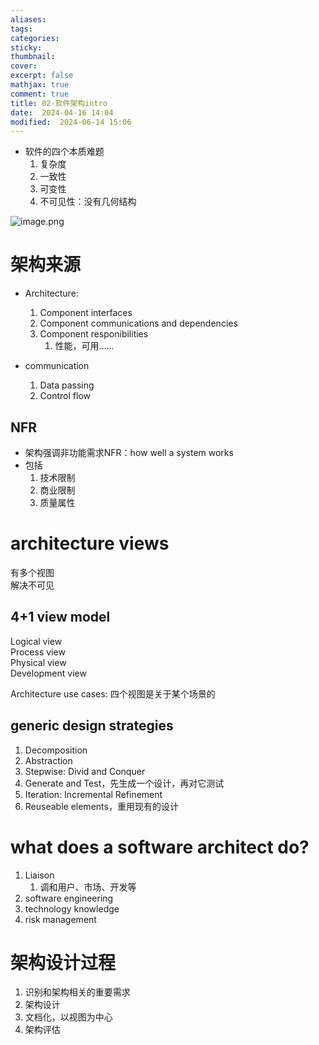 ```yaml
---
aliases: 
tags: 
categories: 
sticky: 
thumbnail: 
cover: 
excerpt: false
mathjax: true
comment: true
title: 02-软件架构intro
date:  2024-04-16 14:04
modified:  2024-06-14 15:06
---
```


- 软件的四个本质难题
	1. 复杂度
	2. 一致性 
	3. 可变性 
	4. 不可见性：没有几何结构

![image.png](https://chillcharlie-img.oss-cn-hangzhou.aliyuncs.com/image%2F2024%2F04%2F16%2F14-49-29-00d7cb1dc073a5a241fb8794c7cb365d-20240416144928-c3fd7b.png)

# 架构来源

- Architecture:
	1. Component interfaces
	2. Component communications and dependencies
	3. Component responibilities
		1. 性能，可用......

- communication
	1. Data passing
	2. Control flow

## NFR

- 架构强调非功能需求NFR：how well a system works
- 包括
	1. 技术限制
	2. 商业限制
	3. 质量属性


# architecture views

有多个视图  
解决不可见

## 4+1 view model

Logical view  
Process view  
Physical view  
Development view

Architecture use cases: 四个视图是关于某个场景的

## generic design strategies

1. Decomposition
2. Abstraction
3. Stepwise: Divid and Conquer
4. Generate and Test，先生成一个设计，再对它测试
5. Iteration: Incremental Refinement
6. Reuseable elements，重用现有的设计

# what does a software architect do?

1. Liaison
	1. 调和用户、市场、开发等
2. software engineering
3. technology knowledge
4. risk management

# 架构设计过程

1. 识别和架构相关的重要需求
2. 架构设计
3. 文档化，以视图为中心
4. 架构评估